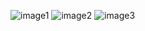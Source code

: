 ![image1](https://github.com/user-attachments/assets/e097da67-f77e-4331-ac11-989a604dac9f)
![image2](https://github.com/user-attachments/assets/57c6fab5-6a38-4978-bdc3-df3035d1ffac)
![image3](https://github.com/user-attachments/assets/d2a6cbd2-6804-4b2e-a165-abd9a7974caf)
